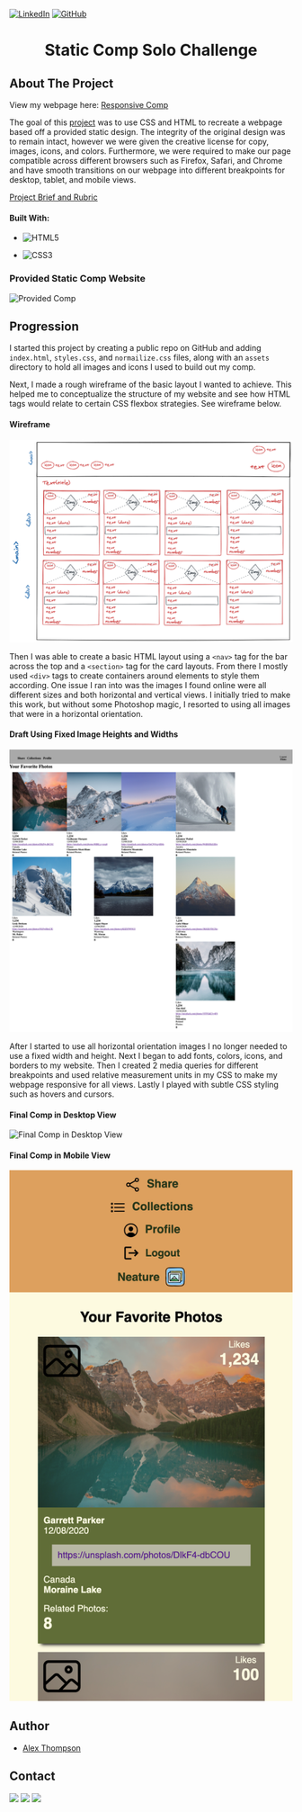 [![LinkedIn](https://img.shields.io/badge/-LinkedIn-black.svg?style=flat-square&logo=linkedin&colorB=555)](https://www.linkedin.com/in/alex-thompson-309070a2/ )
[![GitHub](https://img.shields.io/badge/GitHub-black.svg?&style=flat-square&logo=github&logoColor=white)](https://github.com/alexthompson207)

<p align="center">
  <a href="https://github.com/alexthompson207/static-comp">
    <!-- <img src="images/logo.png" alt="Logo" width="80" height="80"> -->
  </a>

  <h1 align="center">Static Comp Solo Challenge</h1>



## About The Project

View my webpage here: [Responsive Comp](https://alexthompson207.github.io/static-comp/)



The goal of this [project](https://alexthompson207.github.io/static-comp/) was to use CSS and HTML to recreate a webpage based off a provided static design. The integrity of the original design was to remain intact, however we were given the creative license for copy, images, icons, and colors. Furthermore, we were required to make our  page compatible across different browsers such as Firefox, Safari, and Chrome and have smooth transitions on our webpage into different breakpoints for desktop, tablet, and mobile views.


[Project Brief and Rubric](https://frontend.turing.io/projects/module-1/m1-static-comp)


#### Built With:

- ![HTML5](https://img.shields.io/badge/-HTML5-black?style=flat-square&logo=html5&logoColor=white)

- ![CSS3](https://img.shields.io/badge/-CSS3-black?style=flat-square&logo=css3)


### Provided Static Comp Website

![Provided Comp](https://frontend.turing.io/assets/images/static-comp-challenge-2.jpg)


## Progression

I started this project by creating a public repo on GitHub and adding `index.html`, `styles.css`, and `normailize.css` files, along with an `assets` directory to hold all images and icons I used to build out my comp. 

Next, I made a rough wireframe of the basic layout I wanted to achieve. This helped me to conceptualize the structure of my website and see how HTML tags would relate to certain CSS flexbox strategies. 
See wireframe below.

#### Wireframe
![Wireframe](assets/wireframe.png)

Then I was able to create a basic HTML layout using a `<nav>` tag for the bar across the top and a `<section>` tag for the card layouts. From there I mostly used `<div>` tags to create containers around elements to style them according. One issue I ran into was the images I found online were all different sizes and both horizontal and vertical views. I initially tried to make this work, but without some Photoshop magic, I resorted to using all images that were in a horizontal orientation. 

#### Draft Using Fixed Image Heights and Widths
![Draft of Comp](assets/comp-1.png)


After I started to use all horizontal orientation images I no longer needed to use a fixed width and height. Next I began to add fonts, colors, icons, and borders to my website. Then I created 2 media queries for different breakpoints and used relative measurement units in my CSS to make my webpage responsive for all views. Lastly I played with subtle CSS styling such as hovers and cursors. 

#### Final Comp in Desktop View
![Final Comp in Desktop View](assets/final.png)

#### Final Comp in Mobile View
![Final Comp in Mobile View](assets/final2.png)

## Author

* [Alex Thompson](https://github.com/alexthompson207)


## Contact

[<img src="https://img.shields.io/badge/LinkedIn-alex--thompson-informational?style=for-the-badge&labelColor=black&logo=linkedin&logoColor=0077b5&&color=0077b5"/>][linkedin]
[<img src="https://img.shields.io/badge/Gmail-ahthomps1@gmail.com-informational?style=for-the-badge&labelColor=black&logoColor=d14836&logo=microsoft&color=d14836"/>][gmail]
[<img src="https://img.shields.io/badge/Github-AlexThompson207-informational?style=for-the-badge&labelColor=black&logo=github&color=7d88e6"/>][github]



<!-- Personal Definitions  -->

[linkedin]: https://www.linkedin.com/in/alex-thompson-309070a2/
[Gmail]: mailto:ahthomps1@gmail.com
[github]: https://github.com/alexthompson207
